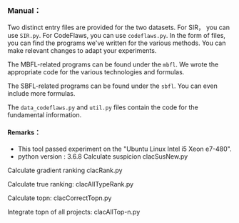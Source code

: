 ### Manual：

Two distinct entry files are provided for the two datasets. For SIR， you can use `SIR.py`. For CodeFlaws, you can use `codeflaws.py`. In the form of files, you can find the programs we've written for the various methods.
You can make relevant changes to adapt your experiments.

The MBFL-related programs can be found under the `mbfl`. We wrote the appropriate code for the various technologies and formulas.

The SBFL-related programs can be found under the `sbfl`. You can even include more formulas.

The `data_codeflaws.py` and `util.py` files contain the code for the fundamental information.

#### Remarks：

* This tool passed experiment on the "Ubuntu Linux Intel i5 Xeon e7-480".
* python version : 3.6.8
Calculate suspicion clacSusNew.py

Calculate gradient ranking clacRank.py

Calculate true ranking: clacAlITypeRank.py

Calculate topn: clacCorrectTopn.py

Integrate topn of all projects: clacAllTop-n.py

